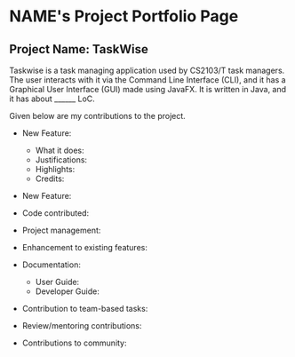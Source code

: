 # NAME's Project Portfolio Page

## Project Name: TaskWise
Taskwise is a task managing application used by CS2103/T task managers. 
The user interacts with it via the Command Line Interface (CLI), and it has a Graphical User Interface (GUI)
made using JavaFX. It is written in Java, and it has about ______ LoC.

Given below are my contributions to the project.

* New Feature:
  * What it does:
  * Justifications:
  * Highlights:
  * Credits:
* New Feature:

* Code contributed:

* Project management:
* Enhancement to existing features:
* Documentation:
  * User Guide:
  * Developer Guide:
* Contribution to team-based tasks:
* Review/mentoring contributions:
* Contributions to community:

